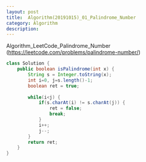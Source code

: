 ```yaml
---
layout: post
title:  Algorithm(20191015)_01_Palindrome_Number
category: Algorithm 
description: 
---
```


Algorithm_LeetCode_<span class="red">Palindrome_Number</span>
(https://leetcode.com/problems/palindrome-number/)
<br>

```java
class Solution {
    public boolean isPalindrome(int x) {
		String s = Integer.toString(x);
		int i=0, j=s.length()-1;
		boolean ret = true;
		
		while(i<j) {
			if(s.charAt(i) != s.charAt(j)) {
				ret = false;
				break;
			}
			i++;
			j--;
		}
		return ret;
    }
}
```
